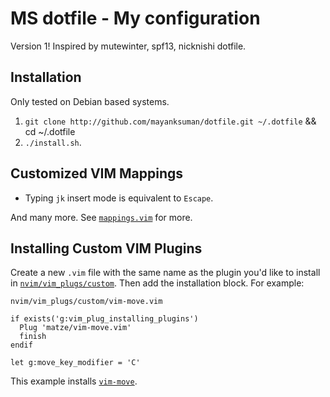 # MS dotfile - My configuration

Version 1! Inspired by mutewinter, spf13, nicknishi dotfile.

## Installation
Only tested on Debian based systems.

1. `git clone http://github.com/mayanksuman/dotfile.git ~/.dotfile` && cd ~/.dotfile
1. `./install.sh`.

## Customized VIM Mappings

* Typing `jk` insert mode is equivalent to `Escape`.

And many more. See [`mappings.vim`](mappings.vim) for more.

## Installing Custom VIM Plugins

Create a new `.vim` file with the same name as the plugin you'd like to install
in [`nvim/vim_plugs/custom`](nvim/vim_plugins/custom). Then add the installation
block. For example:

`nvim/vim_plugs/custom/vim-move.vim`

```viml
if exists('g:vim_plug_installing_plugins')
  Plug 'matze/vim-move.vim'
  finish
endif

let g:move_key_modifier = 'C'
```

This example installs [`vim-move`](https://github.com/matze/vim-move).

